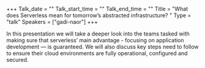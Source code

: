 +++
Talk_date = ""
Talk_start_time = ""
Talk_end_time = ""
Title = "What does Serverless mean for tomorrow’s abstracted infrastructure? "
Type = "talk"
Speakers = ["gadi-naor"]
+++

In this presentation we will take a deeper look into the teams tasked with making sure that serverless’ main advantage - focusing on application development — is guaranteed. We will also discuss key steps need to follow to ensure their cloud environments are fully operational, configured and secured.

